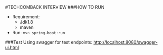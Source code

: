 #TECHCOMBACK INTERVIEW
###HOW TO RUN

- Requirement: 
  - Jdk1.8
  - maven
- Run: `mvn spring-boot:run`


###Test
Using swagger for test endpoints: [http://localhost:8080/swagger-ui.html](http://localhost:8080/swagger-ui.html
)

